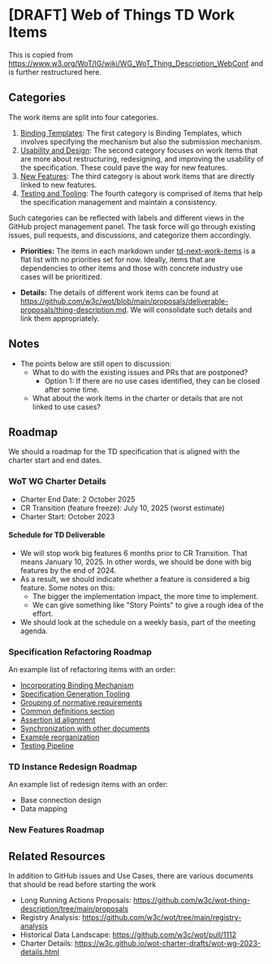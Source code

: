 # [DRAFT] Web of Things TD Work Items 

This is copied from <https://www.w3.org/WoT/IG/wiki/WG_WoT_Thing_Description_WebConf> and is further restructured here.

## Categories

The work items are split into four categories.

1. [Binding Templates](./td-next-work-items/binding-templates.md): The first category is Binding Templates, which involves specifying the mechanism but also the submission mechanism.
2. [Usability and Design](./td-next-work-items/usability-and-design.md): The second category focuses on work items that are more about restructuring, redesigning, and improving the usability of the specification. These could pave the way for new features.
3. [New Features](./td-next-work-items/new-features.md): The third category is about work items that are directly linked to new features.
4. [Testing and Tooling](./td-next-work-items/testing-and-tooling.md): The fourth category is comprised of items that help the specification management and maintain a consistency.

Such categories can be reflected with labels and different views in the GitHub project management panel.
The task force will go through existing issues, pull requests, and discussions, and categorize them accordingly.

- **Priorities:** The items in each markdown under [td-next-work-items](./td-next-work-items) is a flat list with no priorities set for now. Ideally, items that are dependencies to other items and those with concrete industry use cases will be prioritized.

- **Details:** The details of different work items can be found at <https://github.com/w3c/wot/blob/main/proposals/deliverable-proposals/thing-description.md>. We will consolidate such details and link them appropriately.

## Notes

- The points below are still open to discussion:
  - What to do with the existing issues and PRs that are postponed?
    - Option 1: If there are no use cases identified, they can be closed after some time.
  - What about the work items in the charter or details that are not linked to use cases?

## Roadmap

We should a roadmap for the TD specification that is aligned with the charter start and end dates.

### WoT WG Charter Details

- Charter End Date: 2 October 2025
- CR Transition (feature freeze): July 10, 2025 (worst estimate)
- Charter Start: October 2023

#### Schedule for TD Deliverable

- We will stop work big features 6 months prior to CR Transition. That means January 10, 2025. In other words, we should be done with big features by the end of 2024.
- As a result, we should indicate whether a feature is considered a big feature. Some notes on this:
  - The bigger the implementation impact, the more time to implement.
  - We can give something like "Story Points" to give a rough idea of the effort.
- We should look at the schedule on a weekly basis, part of the meeting agenda.

### Specification Refactoring Roadmap

An example list of refactoring items with an order:

- [Incorporating Binding Mechanism](./td-next-work-items/binding-templates.md#binding-templates-integration)
- [Specification Generation Tooling](./td-next-work-items/testing-and-tooling.md#spec-generation)
- [Grouping of normative requirements](./td-next-work-items/usability-and-design.md#grouping-of-normative-requirements)
- [Common definitions section](./td-next-work-items/usability-and-design.md#common-definition-section)
- [Assertion id alignment](./td-next-work-items/usability-and-design.md#assertion-id-alignment)
- [Synchronization with other documents](./td-next-work-items/usability-and-design.md#synchronization-with-other-documents)
- [Example reorganization](./td-next-work-items/testing-and-tooling.md#examples-reorganization)
- [Testing Pipeline](./td-next-work-items/testing-and-tooling.md#testing-procedure)

### TD Instance Redesign Roadmap

An example list of redesign items with an order:

- Base connection design
- Data mapping

### New Features Roadmap

## Related Resources

In addition to GitHub issues and Use Cases, there are various documents that should be read before starting the work

- Long Running Actions Proposals: <https://github.com/w3c/wot-thing-description/tree/main/proposals>
- Registry Analysis: <https://github.com/w3c/wot/tree/main/registry-analysis>
- Historical Data Landscape: <https://github.com/w3c/wot/pull/1112>
- Charter Details: <https://w3c.github.io/wot-charter-drafts/wot-wg-2023-details.html>
